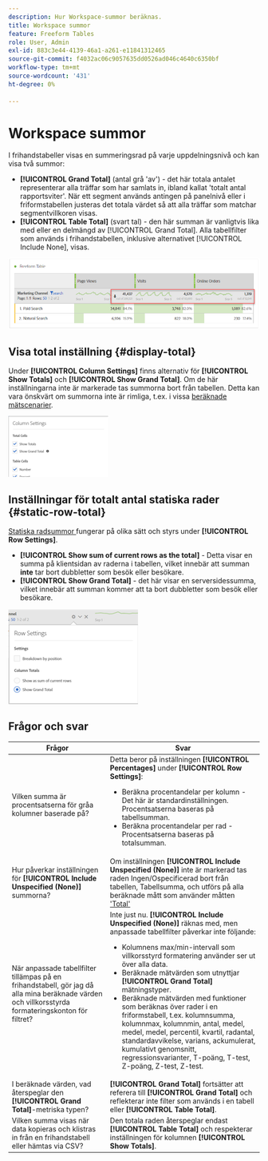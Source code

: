 ```yaml
---
description: Hur Workspace-summor beräknas.
title: Workspace summor
feature: Freeform Tables
role: User, Admin
exl-id: 883c3e44-4139-46a1-a261-e11841312465
source-git-commit: f4032ac06c9057635dd0526ad046c4640c6350bf
workflow-type: tm+mt
source-wordcount: '431'
ht-degree: 0%

---
```


# Workspace summor

I frihandstabeller visas en summeringsrad på varje uppdelningsnivå och kan visa två summor:

* **[!UICONTROL Grand Total]** (antal grå &#39;av&#39;) - det här totala antalet representerar alla träffar som har samlats in, ibland kallat &#39;totalt antal rapportsviter&#39;. När ett segment används antingen på panelnivå eller i friformstabellen justeras det totala värdet så att alla träffar som matchar segmentvillkoren visas.
* **[!UICONTROL Table Total]** (svart tal) - den här summan är vanligtvis lika med eller en delmängd av [!UICONTROL Grand Total]. Alla tabellfilter som används i frihandstabellen, inklusive alternativet [!UICONTROL Include None], visas.

![](assets/total-row.png)

## Visa total inställning {#display-total}

Under **[!UICONTROL Column Settings]** finns alternativ för **[!UICONTROL Show Totals]** och **[!UICONTROL Show Grand Total]**. Om de här inställningarna inte är markerade tas summorna bort från tabellen. Detta kan vara önskvärt om summorna inte är rimliga, t.ex. i vissa [beräknade mätscenarier](https://experienceleague.adobe.com/docs/analytics/components/calculated-metrics/calcmetrics-reference/cm-totals.html).

![](assets/column-settings-total.png)

## Inställningar för totalt antal statiska rader {#static-row-total}

[Statiska radsummor ](https://experienceleague.adobe.com/docs/analytics/analyze/analysis-workspace/visualizations/freeform-table/column-row-settings/manual-vs-dynamic-rows.html) fungerar på olika sätt och styrs under **[!UICONTROL Row Settings]**.

* **[!UICONTROL Show sum of current rows as the total]** - Detta visar en summa på klientsidan av raderna i tabellen, vilket innebär att summan **inte** tar bort dubbletter som besök eller besökare.
* **[!UICONTROL Show Grand Total]** - det här visar en serversidessumma, vilket innebär att summan kommer att ta bort dubbletter som besök eller besökare.

![](assets/static-rows.png)

## Frågor och svar

| Frågor | Svar |
|---|---|
| Vilken summa är procentsatserna för gråa kolumner baserade på? | Detta beror på inställningen **[!UICONTROL Percentages]** under **[!UICONTROL Row Settings]**:<ul><li>Beräkna procentandelar per kolumn - Det här är standardinställningen. Procentsatserna baseras på tabellsumman.</li><li>Beräkna procentandelar per rad - Procentsatserna baseras på totalsumman.</li></ul> |
| Hur påverkar inställningen för **[!UICONTROL Include Unspecified (None)]** summorna? | Om inställningen **[!UICONTROL Include Unspecified (None)]** inte är markerad tas raden Ingen/Ospecificerad bort från tabellen, Tabellsumma, och utförs på alla beräknade mått som använder måtten [&#39;Total&#39; ](https://experienceleague.adobe.com/docs/analytics/components/calculated-metrics/calcmetric-workflow/m-metric-type-alloc.html) |
| När anpassade tabellfilter tillämpas på en frihandstabell, gör jag då alla mina beräknade värden och villkorsstyrda formateringskonton för filtret? | Inte just nu. **[!UICONTROL Include Unspecified (None)]** räknas med, men anpassade tabellfilter påverkar inte följande:<ul><li>Kolumnens max/min-intervall som villkorsstyrd formatering använder ser ut över alla data.</li><li>Beräknade mätvärden som utnyttjar **[!UICONTROL Grand Total]** mätningstyper.</li><li>Beräknade mätvärden med funktioner som beräknas över rader i en friformstabell, t.ex. kolumnsumma, kolumnmax, kolumnmin, antal, medel, medel, medel, percentil, kvartil, radantal, standardavvikelse, varians, ackumulerat, kumulativt genomsnitt, regressionsvarianter, T-poäng, T-test, Z-poäng, Z-test, Z-test.</li></ul> |
| I beräknade värden, vad återspeglar den **[!UICONTROL Grand Total]**-metriska typen? | **[!UICONTROL Grand Total]** fortsätter att referera till **[!UICONTROL Grand Total]** och reflekterar inte filter som används i en tabell eller **[!UICONTROL Table Total]**. |
| Vilken summa visas när data kopieras och klistras in från en frihandstabell eller hämtas via CSV? | Den totala raden återspeglar endast **[!UICONTROL Table Total]** och respekterar inställningen för kolumnen **[!UICONTROL Show Totals]**. |
